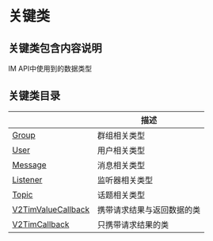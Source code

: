 # 关键类

## 关键类包含内容说明

IM API中使用到的数据类型

## 关键类目录

|                                             | 描述            |
| ------------------------------------------- | ------------- |
| [Group](group/README.md)                             | 群组相关类型        |
| [User](user/README.md)                               | 用户相关类型        |
| [Message](message/README.md)                         | 消息相关类型        |
| [Listener](listener/README.md)                       | 监听器相关类型       |
| [Topic](topic/README.md)                             | 话题相关类型        |
| [V2TimValueCallback](v2timvaluecallback.md) | 携带请求结果与返回数据的类 |
| [V2TimCallback](v2timcallback.md)           | 只携带请求结果的类     |
